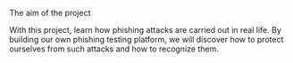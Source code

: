 The aim of the project

With this project, learn how phishing attacks are carried out in real life.
By building our own phishing testing platform, we will discover how to protect ourselves from such attacks and how to recognize them.
